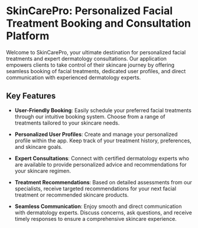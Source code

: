 <h1>SkinCarePro: Personalized Facial Treatment Booking and Consultation Platform</h1> 
Welcome to SkinCarePro, your ultimate destination for personalized facial treatments and expert dermatology consultations. Our application empowers clients to take control of their skincare journey by offering seamless booking of facial treatments, dedicated user profiles, and direct communication with experienced dermatology experts.
<h2> Key Features</h2>

- **User-Friendly Booking**: Easily schedule your preferred facial treatments through our intuitive booking system. Choose from a range of treatments tailored to your skincare needs.

- **Personalized User Profiles**: Create and manage your personalized profile within the app. Keep track of your treatment history, preferences, and skincare goals.

- **Expert Consultations**: Connect with certified dermatology experts who are available to provide personalized advice and recommendations for your skincare regimen.
- **Treatment Recommendations**: Based on detailed assessments from our specialists, receive targeted recommendations for your next facial treatment or recommended skincare products.

- **Seamless Communication**: Enjoy smooth and direct communication with dermatology experts. Discuss concerns, ask questions, and receive timely responses to ensure a comprehensive skincare experience.